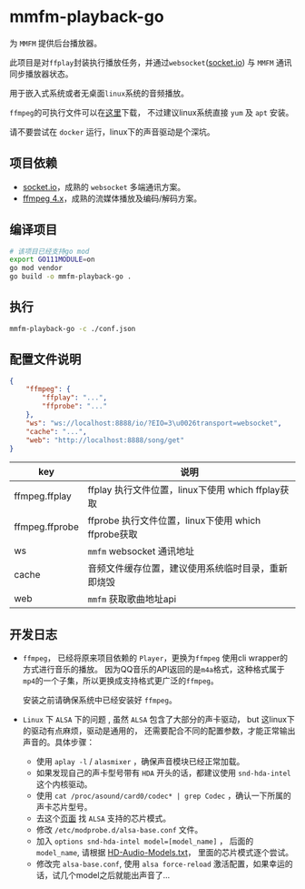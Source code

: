 # mmfm-playback-go

为 `MMFM` 提供后台播放器。

此项目是对`ffplay`封装执行播放任务，并通过`websocket`([socket.io](https://socket.io)) 与 `MMFM` 通讯同步播放器状态。

用于嵌入式系统或者无桌面`linux`系统的音频播放。

`ffmpeg`的可执行文件可以在[这里](https://ffbinaries.com/downloads)下载，
不过建议linux系统直接 `yum` 及 `apt` 安装。

请不要尝试在 `docker` 运行，linux下的声音驱动是个深坑。

## 项目依赖

- [socket.io](https://socket.io)，成熟的 `websocket` 多端通讯方案。
- [ffmpeg 4.x](https://www.ffmpeg.org/)，成熟的流媒体播放及编码/解码方案。

## 编译项目

```bash
# 该项目已经支持go mod
export GO111MODULE=on
go mod vendor
go build -o mmfm-playback-go .
```

## 执行

```bash
mmfm-playback-go -c ./conf.json
```

## 配置文件说明

```json
{
    "ffmpeg": {
        "ffplay": "...", 
        "ffprobe": "..."
    },
    "ws": "ws://localhost:8888/io/?EIO=3\u0026transport=websocket",
    "cache": "...",
    "web": "http://localhost:8888/song/get"
}
```

|key|说明|
|-|-|
|ffmpeg.ffplay|ffplay 执行文件位置，linux下使用 which ffplay获取|
|ffmpeg.ffprobe|ffprobe 执行文件位置，linux下使用 which ffprobe获取|
|ws|`mmfm` websocket 通讯地址|
|cache|音频文件缓存位置，建议使用系统临时目录，重新即烧毁|
|web|`mmfm` 获取歌曲地址api|


## 开发日志

- `ffmpeg`， 已经将原来项目依赖的 `Player`，更换为`ffmpeg` 使用cli wrapper的方式进行音乐的播放。
  因为QQ音乐的API返回的是`m4a`格式，这种格式属于`mp4`的一个子集，所以更换成支持格式更广泛的`ffmpeg`。

  安装之前请确保系统中已经安装好 `ffmpeg`。

- `Linux` 下 `ALSA` 下的问题 , 虽然 `ALSA` 包含了大部分的声卡驱动， but 这linux下的驱动有点麻烦，驱动是通用的，
   还需要配合不同的配置参数，才能正常输出声音的。具体步骤：
   
   - 使用 `aplay -l` / `alasmixer` ，确保声音模块已经正常加载。
   - 如果发现自己的声卡型号带有 `HDA` 开头的话，都建议使用 `snd-hda-intel` 这个内核驱动。
   - 使用 `cat /proc/asound/card0/codec* | grep Codec` ，确认一下所属的声卡芯片型号。
   - 去这个[页面](http://lxr.linux.no/linux+v3.2.19/Documentation/sound/alsa/HD-Audio-Models.txt) 找 `ALSA` 支持的芯片模式。
   - 修改 `/etc/modprobe.d/alsa-base.conf` 文件。
   - 加入 `options snd-hda-intel model=[model_name]` ， 后面的 `model_name`, 请根据 [HD-Audio-Models.txt](http://lxr.linux.no/linux+v3.2.19/Documentation/sound/alsa/HD-Audio-Models.txt)， 里面的芯片模式逐个尝试。
   - 修改完 `alsa-base.conf`, 使用 `alsa force-reload` 激活配置，如果幸运的话，试几个model之后就能出声音了...
   
